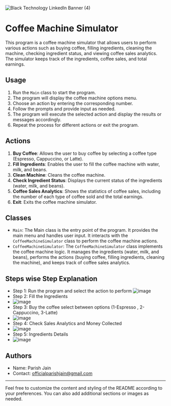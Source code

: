 
![Black Technology LinkedIn Banner (4)](https://github.com/officialparishjain/CoffeeMachineSimulator/assets/124424043/fee9f40c-f971-4a84-93c3-3473c37980df)


# Coffee Machine Simulator

This program is a coffee machine simulator that allows users to perform various actions such as buying coffee, filling ingredients, cleaning the machine, checking ingredient status, and viewing coffee sales analytics. The simulator keeps track of the ingredients, coffee sales, and total earnings.

## Usage

1. Run the `Main` class to start the program.
2. The program will display the coffee machine options menu.
3. Choose an action by entering the corresponding number.
4. Follow the prompts and provide input as needed.
5. The program will execute the selected action and display the results or messages accordingly.
6. Repeat the process for different actions or exit the program.

## Actions

1. **Buy Coffee**: Allows the user to buy coffee by selecting a coffee type (Espresso, Cappuccino, or Latte).
2. **Fill Ingredients**: Enables the user to fill the coffee machine with water, milk, and beans.
3. **Clean Machine**: Cleans the coffee machine.
4. **Check Ingredient Status**: Displays the current status of the ingredients (water, milk, and beans).
5. **Coffee Sales Analytics**: Shows the statistics of coffee sales, including the number of each type of coffee sold and the total earnings.
6. **Exit**: Exits the coffee machine simulator.

## Classes

- `Main`: The Main class is the entry point of the program. It provides the main menu and handles user input. It interacts with the `CoffeeMachineSimulator` class to perform the coffee machine actions.
- `CoffeeMachineSimulator`: The `CoffeeMachineSimulator` class implements the coffee machine logic. It manages the ingredients (water, milk, and beans), performs the actions (buying coffee, filling ingredients, cleaning the machine), and keeps track of coffee sales analytics.

## Steps wise Step Explanation

- Step 1: Run the program and select the action to perform
 ![image](https://github.com/officialparishjain/CoffeeMachineSimulator/assets/124424043/9eadf8e7-8f00-4b69-b6f6-8fda95b1e9f6)
- Step 2: Fill the Ingredients
- ![image](https://github.com/officialparishjain/CoffeeMachineSimulator/assets/124424043/927511d0-6058-41a1-b514-e31535a0a507)
- Step 3: Buy the coffee  select between options (1-Espresso , 2- Cappuccino, 3-Latte)
- ![image](https://github.com/officialparishjain/CoffeeMachineSimulator/assets/124424043/22138e09-cfd1-403b-aac8-88216545a73e)
- Step 4: Check Sales Analytics and Money Collected
- ![image](https://github.com/officialparishjain/CoffeeMachineSimulator/assets/124424043/8241d660-fead-4825-8c2a-e8ffe016ab26)
- Step 5: Ingredients Details
- ![image](https://github.com/officialparishjain/CoffeeMachineSimulator/assets/124424043/b03135b5-00a0-4b6f-af8e-0b7a84aeed4b)





## Authors

- Name: Parish Jain
- Contact: officialparishjain@gmail.com

---

Feel free to customize the content and styling of the README according to your preferences. You can also add additional sections or images as needed.

